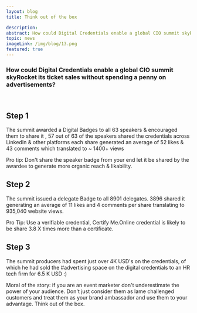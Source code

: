 ```yaml
---
layout: blog
title: Think out of the box

description:
abstract: How could Digital Credentials enable a global CIO summit skyRocket its ticket sales without spending a penny on advertisements?
topic: news
imageLink: /img/blog/13.png
featured: true
---
```

### How could Digital Credentials enable a global CIO summit skyRocket its ticket sales without spending a penny on advertisements?
<br>

## Step 1
The summit awarded a Digital Badges to all 63 speakers & encouraged them to share it ,
57 out of 63 of the speakers shared the credentials across LinkedIn & other platforms each share generated an average of 52 likes & 43 comments which translated to ~ 1400+ views

Pro tip: Don't share the speaker badge from your end let it be shared by the awardee to generate more organic reach & likability.

## Step 2
The summit issued a delegate Badge to all 8901 delegates. 3896 shared it generating an average of 11 likes and 4 comments per share translating to 935,040 website views.

Pro Tip: Use a verifiable credential, Certify Me.Online credential is likely to be share 3.8 X times more than a certificate.


## Step 3
The summit producers had spent just over 4K USD's on the credentials, of which he had sold the #advertising space on the digital credentials to an HR tech firm for 6.5 K USD :)

Moral of the story: if you are an event marketer don't underestimate the power of your audience. Don't just consider them as lame challenged customers and treat them as your brand ambassador and use them to your advantage. Think out of the box.